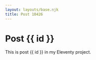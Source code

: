 ```yaml
---
layout: layouts/base.njk
title: Post 10426
---
```


# Post {{ id }}

This is post {{ id }} in my Eleventy project.

